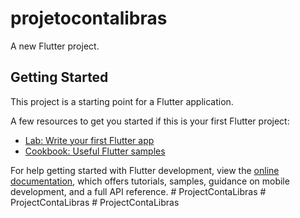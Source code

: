 # projetocontalibras

A new Flutter project.

## Getting Started

This project is a starting point for a Flutter application.

A few resources to get you started if this is your first Flutter project:

- [Lab: Write your first Flutter app](https://docs.flutter.dev/get-started/codelab)
- [Cookbook: Useful Flutter samples](https://docs.flutter.dev/cookbook)

For help getting started with Flutter development, view the
[online documentation](https://docs.flutter.dev/), which offers tutorials,
samples, guidance on mobile development, and a full API reference.
#   P r o j e c t C o n t a L i b r a s  
 #   P r o j e c t C o n t a L i b r a s  
 #   P r o j e c t C o n t a L i b r a s  
 